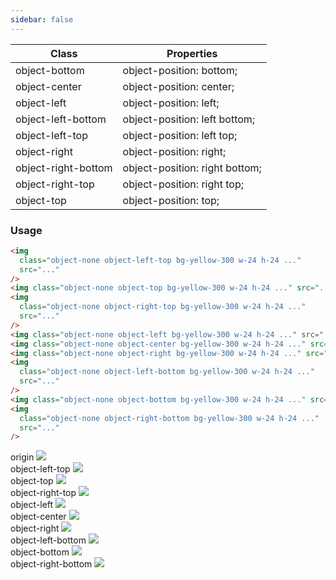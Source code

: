 ```yaml
---
sidebar: false
---
```


| Class               | Properties                     |
| ------------------- | ------------------------------ |
| object-bottom       | object-position: bottom;       |
| object-center       | object-position: center;       |
| object-left         | object-position: left;         |
| object-left-bottom  | object-position: left bottom;  |
| object-left-top     | object-position: left top;     |
| object-right        | object-position: right;        |
| object-right-bottom | object-position: right bottom; |
| object-right-top    | object-position: right top;    |
| object-top          | object-position: top;          |

### Usage

```html
<img
  class="object-none object-left-top bg-yellow-300 w-24 h-24 ..."
  src="..."
/>
<img class="object-none object-top bg-yellow-300 w-24 h-24 ..." src="..." />
<img
  class="object-none object-right-top bg-yellow-300 w-24 h-24 ..."
  src="..."
/>
<img class="object-none object-left bg-yellow-300 w-24 h-24 ..." src="..." />
<img class="object-none object-center bg-yellow-300 w-24 h-24 ..." src="..." />
<img class="object-none object-right bg-yellow-300 w-24 h-24 ..." src="..." />
<img
  class="object-none object-left-bottom bg-yellow-300 w-24 h-24 ..."
  src="..."
/>
<img class="object-none object-bottom bg-yellow-300 w-24 h-24 ..." src="..." />
<img
  class="object-none object-right-bottom bg-yellow-300 w-24 h-24 ..."
  src="..."
/>
```

<div class=" flex flex-col justify-center items-center">
<span>origin</span>
<img class="w-98 rounded" src="https://images.unsplash.com/photo-1434394354979-a235cd36269d?ixlib=rb-1.2.1&amp;ixid=MnwxMjA3fDB8MHxwaG90by1wYWdlfHx8fGVufDB8fHx8&amp;auto=format&amp;fit=crop&amp;w=2902&amp;q=80"/>
</div>

<div class="grid grid-cols-3 space-y-4">
<div class="flex flex-col justify-center items-center">
<span>object-left-top</span>
<img class="bg-yellow-200 object-left-top w-22 h-22 rounded" src="https://images.unsplash.com/photo-1434394354979-a235cd36269d?ixlib=rb-1.2.1&amp;ixid=MnwxMjA3fDB8MHxwaG90by1wYWdlfHx8fGVufDB8fHx8&amp;auto=format&amp;fit=crop&amp;w=2902&amp;q=80"/>
</div>
<div class=" flex flex-col justify-center items-center">
<span>object-top</span>
<img class="object-top w-22 h-22 rounded" src="https://images.unsplash.com/photo-1434394354979-a235cd36269d?ixlib=rb-1.2.1&amp;ixid=MnwxMjA3fDB8MHxwaG90by1wYWdlfHx8fGVufDB8fHx8&amp;auto=format&amp;fit=crop&amp;w=2902&amp;q=80"/>
</div>
<div class=" flex flex-col justify-center items-center">
<span>object-right-top</span>
<img class="object-right-top w-22 h-22 rounded" src="https://images.unsplash.com/photo-1434394354979-a235cd36269d?ixlib=rb-1.2.1&amp;ixid=MnwxMjA3fDB8MHxwaG90by1wYWdlfHx8fGVufDB8fHx8&amp;auto=format&amp;fit=crop&amp;w=2902&amp;q=80"/>
</div>
<div class=" flex flex-col justify-center items-center">
<span>object-left</span>
<img class="object-left w-22 h-22 rounded" src="https://images.unsplash.com/photo-1434394354979-a235cd36269d?ixlib=rb-1.2.1&amp;ixid=MnwxMjA3fDB8MHxwaG90by1wYWdlfHx8fGVufDB8fHx8&amp;auto=format&amp;fit=crop&amp;w=2902&amp;q=80"/>
</div>
<div class=" flex flex-col justify-center items-center">
<span>object-center</span>
<img class="object-center w-22 h-22 rounded" src="https://images.unsplash.com/photo-1434394354979-a235cd36269d?ixlib=rb-1.2.1&amp;ixid=MnwxMjA3fDB8MHxwaG90by1wYWdlfHx8fGVufDB8fHx8&amp;auto=format&amp;fit=crop&amp;w=2902&amp;q=80"/>
</div>
<div class=" flex flex-col justify-center items-center">
<span>object-right</span>
<img class="object-right w-22 h-22 rounded" src="https://images.unsplash.com/photo-1434394354979-a235cd36269d?ixlib=rb-1.2.1&amp;ixid=MnwxMjA3fDB8MHxwaG90by1wYWdlfHx8fGVufDB8fHx8&amp;auto=format&amp;fit=crop&amp;w=2902&amp;q=80"/>
</div>
<div class=" flex flex-col justify-center items-center">
<span>object-left-bottom</span>
<img class="object-left-bottom w-22 h-22 rounded" src="https://images.unsplash.com/photo-1434394354979-a235cd36269d?ixlib=rb-1.2.1&amp;ixid=MnwxMjA3fDB8MHxwaG90by1wYWdlfHx8fGVufDB8fHx8&amp;auto=format&amp;fit=crop&amp;w=2902&amp;q=80"/>
</div>
<div class=" flex flex-col justify-center items-center">
<span>object-bottom</span>
<img class="object-bottom w-22 h-22 rounded" src="https://images.unsplash.com/photo-1434394354979-a235cd36269d?ixlib=rb-1.2.1&amp;ixid=MnwxMjA3fDB8MHxwaG90by1wYWdlfHx8fGVufDB8fHx8&amp;auto=format&amp;fit=crop&amp;w=2902&amp;q=80"/>
</div>
<div class=" flex flex-col justify-center items-center">
<span>object-right-bottom</span>
<img class="object-right-bottom w-22 h-22 rounded" src="https://images.unsplash.com/photo-1434394354979-a235cd36269d?ixlib=rb-1.2.1&amp;ixid=MnwxMjA3fDB8MHxwaG90by1wYWdlfHx8fGVufDB8fHx8&amp;auto=format&amp;fit=crop&amp;w=2902&amp;q=80"/>
</div>
</div>
